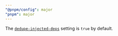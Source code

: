 ```yaml
---
"@pnpm/config": major
"pnpm": major
---
```


The [`dedupe-injected-deps`](https://pnpm.io/npmrc#dedupe-injected-deps) setting is `true` by default.
